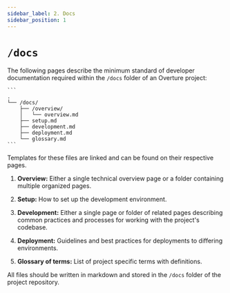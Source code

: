 ```yaml
---
sidebar_label: 2. Docs
sidebar_position: 1
---
```


# `/docs`

The following pages describe the minimum standard of developer documentation required within the `/docs` folder of an Overture project:

    ```
    .
    └── /docs/
        ├── /overview/
        │   └── overview.md
        ├── setup.md
        ├── development.md
        ├── deployment.md
        └── glossary.md
    ```


Templates for these files are linked and can be found on their respective pages. 

1. **Overview:** Either a single technical overview page or a folder containing multiple organized pages.

2. **Setup:** How to set up the development environment.

3. **Development:** Either a single page or folder of related pages describing common practices and processes for working with the project's codebase.

4. **Deployment:** Guidelines and best practices for deployments to differing environments.

5. **Glossary of terms:** List of project specific terms with definitions.

All files should be written in markdown and stored in the `/docs` folder of the project repository.

